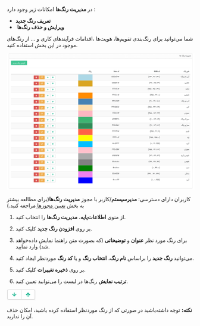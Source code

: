 در **مدیریت رنگ‌ها** امکانات زیر وجود دارد : 

-    **تعریف رنگ جدید** 
- ​    **ویرایش و حذف رنگ‌ها** 

شما می‌توانید برای رنگ‌بندی تقویم‌ها، هویت‌ها ،اقدامات فرآیندهای کاری و ... از رنگ‌های موجود در این بخش استفاده کنید. 


![](color.png)


کاربران دارای دسترسی: **مدیرسیستم**/کاربر با مجوز **مدیریت رنگ‌ها**(برای مطالعه بیشتر به بخش [تعیین مجوزها ](https://github.com/1stco/PayamGostarDocs/blob/master/help2.5.4%20new/Getting-Started/Manage%20groups%20and%20users/Determine%20the%20level%20of%20access.md)مراجعه کنید.)

1)  از منوی **اطلاعات‌پایه**، **مدیریت رنگ‌ها** را انتخاب کنید.

2)  بر روی **افزودن رنگ جدید** کلیک کنید.

3)  برای رنگ مورد نظر **عنوان** و **توضیحاتی** (که بصورت متن راهنما نمایش داده‌خواهد شد) وارد نمایید.

4)  می‌توانید **رنگ جدید** را براساس **نام رنگ**، **انتخاب رنگ** و یا **کد رنگ** موردنظر ایجاد کنید.

5)  بر روی **ذخیره تغییرات** کلیک کنید.

6)   **ترتیب نمایش** رنگ‌ها در لیست را می‌توانید تعیین کنید.

![](color2.png)

**نکته:**  توجه داشته‌باشید در صورتی که از رنگ موردنظر استفاده کرده باشید، امکان حذف آن را ندارید.